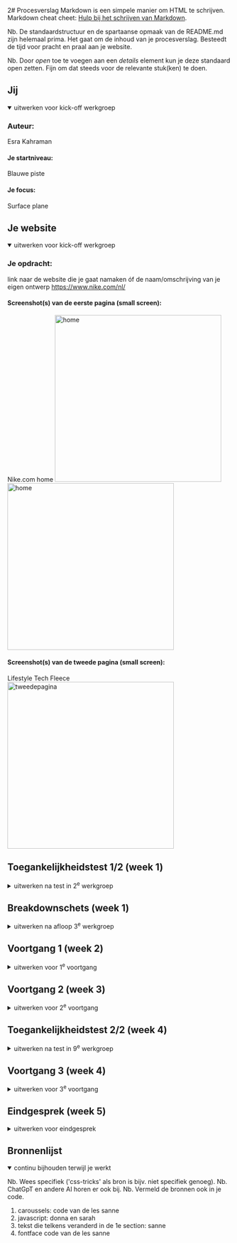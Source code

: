 2# Procesverslag
Markdown is een simpele manier om HTML te schrijven.  
Markdown cheat cheet: [Hulp bij het schrijven van Markdown](https://github.com/adam-p/markdown-here/wiki/Markdown-Cheatsheet).

Nb. De standaardstructuur en de spartaanse opmaak van de README.md zijn helemaal prima. Het gaat om de inhoud van je procesverslag. Besteedt de tijd voor pracht en praal aan je website.

Nb. Door *open* toe te voegen aan een *details* element kun je deze standaard open zetten. Fijn om dat steeds voor de relevante stuk(ken) te doen.





## Jij

<details open>
  <summary>uitwerken voor kick-off werkgroep</summary>

  ### Auteur:
  Esra Kahraman

  #### Je startniveau:
  Blauwe piste

  #### Je focus:
  Surface plane
 
</details>





## Je website

<details open>
  <summary>uitwerken voor kick-off werkgroep</summary>

  ### Je opdracht:
  link naar de website die je gaat namaken óf de naam/omschrijving van je eigen ontwerp
  https://www.nike.com/nl/

  #### Screenshot(s) van de eerste pagina (small screen): 
  Nike.com home
  <img src="readme-images/nike_home_screenshot1.jpg" width="375px" alt="home">
  <img src="readme-images/nike_home_screenshot2.jpg" width="375px" alt="home">

  #### Screenshot(s) van de tweede pagina (small screen):
   Lifestyle Tech Fleece
  <img src="readme-images/nike_lifestyletechfleece.jpg" width="375px" alt="tweedepagina">
 
</details>



## Toegankelijkheidstest 1/2 (week 1)

<details>
  <summary>uitwerken na test in 2<sup>e</sup> werkgroep</summary>

  ### Bevindingen
  Lijst met je bevindingen die in de test naar voren kwamen:
  - Op groot scherm zijn de lettergroottes in het menu nog wel te lezen, maar op klein scherm is het amper te lezen;
  - Er is weinig variatie om te kunnen navigeren. Ik merk bijvoorbeeld dat je bij de VoiceOver niet kunt navigeren met tab/pijl toetsen;
  - Sommige subteksten zijn in het grijs, maar dat is niet altijd even handig omdat het niet voor iedereen leesbaar is;
  - De VoiceOver leest bij het menu bij ieder subcategorie "main-menu" en dan het subkopje dat er bij hoort. Heel vervelend als je naar de laatste link moet en alles dus dubbel hoort aan het begin.

</details>



## Breakdownschets (week 1)

<details>
  <summary>uitwerken na afloop 3<sup>e</sup> werkgroep</summary>

  ### de hele pagina: 
  <img src="readme-images/breakdownschets.jpg" width="375px" alt="breakdown van de hele pagina">

  ### dynamisch deel (bijv menu): 
  <img src="readme-images/dummy-plaatje.jpg" width="375px" alt="breakdown van een dynamisch deel">

  ### wellicht nog een dynamisch deel (bijv filter): 
  <img src="readme-images/dummy-plaatje.jpg" width="375px" alt="breakdown van nog een dynamisch deel">

</details>





## Voortgang 1 (week 2)

<details>
  <summary>uitwerken voor 1<sup>e</sup> voortgang</summary>

  ### Stand van zaken
  hier dit ging goed & dit was lastig (neem ook screenshots op van delen van je website en code)


  ### Agenda voor meeting
  samen met je groepje opstellen

  ### Verslag van meeting
  hier na afloop snel de uitkomsten van de meeting vastleggen

  - We hebben correcte html even opnieuw doorgenomen
  - Ik heb het downloaden van fonts goed genoteerd, dit moet lukken
  - Ik moet nog even mijn html afschrijven

</details>





## Voortgang 2 (week 3)

<details>
  <summary>uitwerken voor 2<sup>e</sup> voortgang</summary>

  ### Stand van zaken
  Ik heb mijn html er in gezet en ik heb alvast een begin gemaakt aan mijn css. Ik loop alleen tegen een paar dingen aan, maar ik hoop die op te kunnen lossen door het te bespreken met een klasgenoot of door het te vragen aan een van de student-assistenten.
  - Het installeren van de fonts ging in een keer goed! Ik had het nog goed onthouden van de lessen.
  - Ik ben momenteel bezig met de hamburger menu en de carrousels. Als ik dit eenmaal door heb, kan ik voortgang maken.


  ### Agenda voor meeting
  samen met je groepje opstellen

  Esra
  - Ik struggle op dit moment met mijn iconen rechts krijgen in het menu. Ik wil dat het logo rechts blijft, en mijn logo links.
  - Mijn afbeelding in de eerste section is heel condensed terwijl ik wel de juiste afmetingen en afbeelding heb gebruikt.

 Student 1 Sarah
  - Header images overhoop gehaald hoe fix ik het weer
  - Hoe maak ik een button van een img en een woord samen

-Hoe spreek ik alleen het logo aan, laatste img van de header in de 2e nav

  Student 2 Jornt
  - Ik wil graag weten hoezo mijn 2e section niet het scherm volledig vult.
  - waarom kan ik de 'font-weight' van m'n nav niet aanpassen? 
  - Bepaalde afbeelding laadt niet bij testen telefoon, hoe komt dat?

  Student 3 Liam
  - Afbeeldingen carousel met animiatie
  - Nth of type voor de kleur van tekst lukt niet
  - Hoe kun je het beste de iconen in de navbar doen

  Student 4 Karenza
  - @fontface snap ik even niet, verschil tussen flex en grid (wanneer is wat beter)

  ### Verslag van meeting
  hier na afloop snel de uitkomsten van de meeting vastleggen

  - 
  - punt 2
  - nog een punt
- ...

</details>





## Toegankelijkheidstest 2/2 (week 4)

<details>
  <summary>uitwerken na test in 9<sup>e</sup> werkgroep</summary>

  ### Bevindingen
  Lijst met je bevindingen die in de test naar voren kwamen (geef ook aan wat er verbeterd is):

</details>





## Voortgang 3 (week 4)

<details>
  <summary>uitwerken voor 3<sup>e</sup> voortgang</summary>

  ### Stand van zaken
  Het lukte mij om carrousels te maken en om voortgang te maken met mijn website.
  De dingen waar ik tegen aan liep:
  - Hoe zorg ik ervoor dat de tekst in een section automatisch veranderd?
  - Hoe roep ik de eerste p in een section aan?
  - Hoe krijg ik de Jordan en Converse in mijn nav onder elkaar?


  ### Agenda voor meeting
Jornt:
- Waarom blijft niet mijn gehele NAV bar plakken?
- Hoe krijg ik m’n tekst in dit sectie 4 responsive?
- Er zijn maar 3 fonts beschikbaar om te downloaden, lukt niet om font-weight mee te geven.

Karenza:
- Ik heb ook vraag over responsive text / footer
- En een vraag over “overlappen” van fotos/backgrounds
- Vraag over alt attributen en hoe specifiek de uitleg van de foto moet zijn.
- En eigenlijk gwn meer uitleg over responsiveness

Sarah:
- Ik kan de fonts niet vinden omdat ze geen duidelijke namen hebben
- Hoe maak ik een rondje boven het winkelmandje
- Hoe krijg ik een link en een p die onder elkaar staan, dichter op elkaar

Liam:
- Hoe krijg ik 3 verschillende menu opties
- Hoe maak ik slideshow met animaties
- Hoe zorg ik ervoor dat ik verschillende menus kan sluiten met 1 knop

  ### Verslag van meeting
  hier na afloop snel de uitkomsten van de meeting vastleggen

  - Ik heb code gekregen die zeer handig is voor mijn website, en die ben ik zeker van plan om toe te passen! Ook ga ik meer hulp vragen bij de student-assistenten over mijn hamburgermenu, want dat wilt nog niet echt lukken. Ik ga natuurlijk ook zelf verder proberen te werken aan m'n website. 

</details>





## Eindgesprek (week 5)

<details>
  <summary>uitwerken voor eindgesprek</summary>

  ### Je uitkomst - karakteristiek screenshots:
  <img src="readme-images/uitkomst_website1.png" width="375px" alt="uitomst opdracht 1">
  <img src="readme-images/uitkomst_website2.png" width="375px" alt="uitomst opdracht 1">
  <img src="readme-images/uitkomst_website3.png" width="375px" alt="uitomst opdracht 1">
  <img src="readme-images/uitkomst_website4.png" width="375px" alt="uitomst opdracht 1">


  ### Dit ging goed/Heb ik geleerd: 
  Paar elementen in mijn website gingen in een keer goed, en dat is heel fijn als het coderen af en toe niet mee wil werken. Het maken van mijn nav bar en de caroussels verliep best wel goed af namelijk. Het hielp ook heel erg dat we het meeste in de lessen al hadden doorgenomen en geoefend.

  <img src="readme-images/navbar.png" width="375px" alt="top">
  <img src="readme-images/caroussel.png" width="375px" alt="top">


  ### Dit was lastig/Is niet gelukt:
  - Het is mij niet gelukt omn het hamburger menu te laten werken. Ik had Donna om hulp gevraagd daarbij en die heeft heel lief geholpen, maar zodra ik er zelf mee ging werken verdween al het inhoud. 
  - De code die ik heb gekregen voor de eerste section werkte gelukkig wel, alleen kreeg ik de inhoud niet in de section. Het zweeft er een beetje boven lijkt wel. Ook dit heb ik geprobeerd om zelf eerst op te lossen, maar is helaas niet gelukt.
  - Onderaan de pagina heb ik buttons die in een afbeelding moeten en de afbeeldingen ook nog een caroussel moeten. Dit is mij ook niet gelukt. Ik heb geprobeerd om met position relative en absolute te werken, maar ik denk dat ik iets fouts heb gedaan in mijn html, want het wil niet meewerken.
  - Helaas ben ik ook nog niet toegekomen aan de surface plane en toegankelijkheid.

  <img src="readme-images/bummer1.png" width="375px" alt="bummer">
  <img src="readme-images/bummer2.png" width="375px" alt="bummer">
  <img src="readme-images/bummer3.png" width="375px" alt="bummer">
</details>





## Bronnenlijst

<details open>
  <summary>continu bijhouden terwijl je werkt</summary>

  Nb. Wees specifiek ('css-tricks' als bron is bijv. niet specifiek genoeg). 
  Nb. ChatGpT en andere AI horen er ook bij.
  Nb. Vermeld de bronnen ook in je code.

  1. caroussels: code van de les sanne
  2. javascript: donna en sarah
  3. tekst die telkens veranderd in de 1e section: sanne
  4. fontface code van de les sanne

</details>